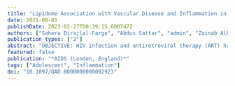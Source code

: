 ```yaml
---
title: "Lipidome Association with Vascular Disease and Inflammation in HIV+ Ugandan Children"
date: 2021-08-01
publishDate: 2023-02-27T00:39:15.600747Z
authors: ["Sahera Dirajlal-Fargo", "Abdus Sattar", "admin", "Zainab Albar", "Fabio C. Chaves", "Ken Riedl", "Cissy Kityo", "Emily Bowman", "Grace A. McComsey", "Nicholas Funderburg"]
publication_types: ["2"]
abstract: "OBJECTIVE: HIV infection and antiretroviral therapy (ART) have both been linked to dyslipidemia and increased cardiovascular disease (CVD). The relationships among the lipidome, immune activation, and subclinical vascular disease in children with perinatally acquired HIV (PHIV) have not been investigated. METHODS: Serum lipid composition, including 13 lipid classes constituting 850 different lipid species were measured by direct infusion-tandem mass spectrometry in samples from 20 ART-treated PHIV and 20 age-matched and sex-matched HIV- Ugandan children. All participants were between 10 and 18$ $years of age with no other known active infections. PHIVs had HIV-1 RNA level 50$ $copies/ml or less. In addition, common carotid artery intima--media thickness (IMT), as well as plasma marker of systemic inflammation (hsCRP, IL6, sTNFRa I), monocyte activation (soluble CD14 and CD163), and T-cell activation (expression of CD38 and HLA-DR on CD4+ and CD8+) were evaluated. RESULTS: Median age (Q1, Q3) of study participants was 13$ $years (11, 15), 37% were boys, 75% were on an NNRTI-based ART regimen. The concentrations of cholesterol ester, LCER, phosphatidylcholines, and sphingomyelin lipid classes were significantly increased in serum of PHIV compared with HIV (P≤0.04). Biomarkers associated with CVD risk including hsCRP, sCD163, and T-cell activation were directly correlated with lipid species in PHIV (P$ $≤$ $0.04). Contents of free fatty acids including palmitic (16$ $:$ $0), stearic (18$ $:$ $0), and arachidic acid (20$ $:$ $0) were positively correlated with IMT in PHIV. CONCLUSION: Serum lipidome is altered in young virally suppressed PHIV on ART. A direct association between inflammation and lipid species known to be associated with CVD was observed."
featured: false
publication: "*AIDS (London, England)*"
tags: ["Adolescent", "Inflammation"]
doi: "10.1097/QAD.0000000000002923"
---
```


